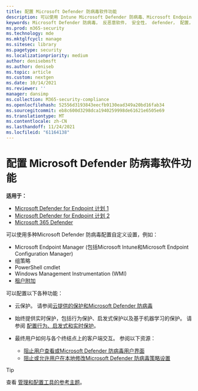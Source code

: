 ```yaml
---
title: 配置 Microsoft Defender 防病毒软件功能
description: 可以使用 Intune Microsoft Defender 防病毒、Microsoft Endpoint Configuration Manager、组策略和 PowerShell 配置这些功能。
keywords: Microsoft Defender 防病毒， 反恶意软件， 安全性， defender， 配置， 配置， 配置管理器， Microsoft Endpoint Configuration Manager， SCCM， Intune， MDM， 移动设备管理， GP， 组策略， PowerShell
ms.prod: m365-security
ms.technology: mde
ms.mktglfcycl: manage
ms.sitesec: library
ms.pagetype: security
ms.localizationpriority: medium
author: denisebmsft
ms.author: deniseb
ms.topic: article
ms.custom: nextgen
ms.date: 10/14/2021
ms.reviewer: ''
manager: dansimp
ms.collection: M365-security-compliance
ms.openlocfilehash: 52556d3193843eecfb9130ead349a20bd16fab34
ms.sourcegitcommit: eb8c600d3298dca1940259998de61621e6505e69
ms.translationtype: MT
ms.contentlocale: zh-CN
ms.lasthandoff: 11/24/2021
ms.locfileid: "61164138"
---
```

# <a name="configure-microsoft-defender-antivirus-features"></a>配置 Microsoft Defender 防病毒软件功能


**适用于：**

- [Microsoft Defender for Endpoint 计划 1](https://go.microsoft.com/fwlink/p/?linkid=2154037)
- [Microsoft Defender for Endpoint 计划 2](https://go.microsoft.com/fwlink/p/?linkid=2154037)
- [Microsoft 365 Defender](https://go.microsoft.com/fwlink/?linkid=2118804)

可以使用多种Microsoft Defender 防病毒配置自定义设置，例如：

- Microsoft Endpoint Manager (包括Microsoft Intune和Microsoft Endpoint Configuration Manager) 
- 组策略
- PowerShell cmdlet
- Windows Management Instrumentation (WMI)
- [租户附加](/mem/configmgr/tenant-attach/)

可以配置以下各种功能：

- 云保护。 请参阅[云提供的保护和Microsoft Defender 防病毒](cloud-protection-microsoft-defender-antivirus.md)

- 始终提供实时保护，包括行为保护、启发式保护以及基于机器学习的保护。 请参阅 [配置行为、启发式和实时保护](configure-protection-features-microsoft-defender-antivirus.md)。

- 最终用户如何与各个终结点上的客户端交互。 参阅以下资源：
  - [阻止用户查看或Microsoft Defender 防病毒用户界面](prevent-end-user-interaction-microsoft-defender-antivirus.md)
  - [阻止或允许用户在本地修改Microsoft Defender 防病毒策略设置](configure-local-policy-overrides-microsoft-defender-antivirus.md)

> [!TIP]
> 查看 [管理和配置工具的参考主题](configuration-management-reference-microsoft-defender-antivirus.md)。
